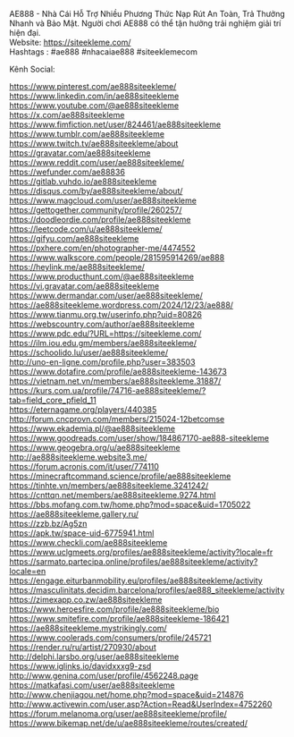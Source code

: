 AE888 - Nhà Cái Hỗ Trợ Nhiều Phương Thức Nạp Rút An Toàn, Trả Thưởng Nhanh và Bảo Mật. Người chơi AE888 có thể tận hưởng trải nghiệm giải trí hiện đại.<br>
Website: <a href="https://siteekleme.com/">https://siteekleme.com/</a><br>
Hashtags : #ae888 #nhacaiae888 #siteeklemecom<br>

Kênh Social:<br>


<a href="https://www.pinterest.com/ae888siteekleme/">https://www.pinterest.com/ae888siteekleme/</a><br>
<a href="https://www.linkedin.com/in/ae888siteekleme">https://www.linkedin.com/in/ae888siteekleme</a><br>
<a href="https://www.youtube.com/@ae888siteekleme">https://www.youtube.com/@ae888siteekleme</a><br>
<a href="https://x.com/ae888siteekleme">https://x.com/ae888siteekleme</a><br>
<a href="https://www.fimfiction.net/user/824461/ae888siteekleme">https://www.fimfiction.net/user/824461/ae888siteekleme</a><br>
<a href="https://www.tumblr.com/ae888siteekleme">https://www.tumblr.com/ae888siteekleme</a><br>
<a href="https://www.twitch.tv/ae888siteekleme/about">https://www.twitch.tv/ae888siteekleme/about</a><br>
<a href="https://gravatar.com/ae888siteekleme">https://gravatar.com/ae888siteekleme</a><br>
<a href="https://www.reddit.com/user/ae888siteekleme/">https://www.reddit.com/user/ae888siteekleme/</a><br>
<a href="https://wefunder.com/ae88836">https://wefunder.com/ae88836</a><br>
<a href="https://gitlab.vuhdo.io/ae888siteekleme">https://gitlab.vuhdo.io/ae888siteekleme</a><br>
<a href="https://disqus.com/by/ae888siteekleme/about/">https://disqus.com/by/ae888siteekleme/about/</a><br>
<a href="https://www.magcloud.com/user/ae888siteekleme">https://www.magcloud.com/user/ae888siteekleme</a><br>
<a href="https://gettogether.community/profile/260257/">https://gettogether.community/profile/260257/</a><br>
<a href="https://doodleordie.com/profile/ae888siteekleme">https://doodleordie.com/profile/ae888siteekleme</a><br>
<a href="https://leetcode.com/u/ae888siteekleme/">https://leetcode.com/u/ae888siteekleme/</a><br>
<a href="https://gifyu.com/ae888siteekleme">https://gifyu.com/ae888siteekleme</a><br>
<a href="https://pxhere.com/en/photographer-me/4474552">https://pxhere.com/en/photographer-me/4474552</a><br>
<a href="https://www.walkscore.com/people/281595914269/ae888">https://www.walkscore.com/people/281595914269/ae888</a><br>
<a href="https://heylink.me/ae888siteekleme/">https://heylink.me/ae888siteekleme/</a><br>
<a href="https://www.producthunt.com/@ae888siteekleme">https://www.producthunt.com/@ae888siteekleme</a><br>
<a href="https://vi.gravatar.com/ae888siteekleme">https://vi.gravatar.com/ae888siteekleme</a><br>
<a href="https://www.dermandar.com/user/ae888siteekleme/">https://www.dermandar.com/user/ae888siteekleme/</a><br>
<a href="https://ae888siteekleme.wordpress.com/2024/12/23/ae888/">https://ae888siteekleme.wordpress.com/2024/12/23/ae888/</a><br>
<a href="https://www.tianmu.org.tw/userinfo.php?uid=80826">https://www.tianmu.org.tw/userinfo.php?uid=80826</a><br>
<a href="https://webscountry.com/author/ae888siteekleme">https://webscountry.com/author/ae888siteekleme</a><br>
<a href="https://www.pdc.edu/?URL=https://siteekleme.com/">https://www.pdc.edu/?URL=https://siteekleme.com/</a><br>
<a href="https://ilm.iou.edu.gm/members/ae888siteekleme/">https://ilm.iou.edu.gm/members/ae888siteekleme/</a><br>
<a href="https://schoolido.lu/user/ae888siteekleme/">https://schoolido.lu/user/ae888siteekleme/</a><br>
<a href="http://uno-en-ligne.com/profile.php?user=383503">http://uno-en-ligne.com/profile.php?user=383503</a><br>
<a href="https://www.dotafire.com/profile/ae888siteekleme-143673">https://www.dotafire.com/profile/ae888siteekleme-143673</a><br>
<a href="https://vietnam.net.vn/members/ae888siteekleme.31887/">https://vietnam.net.vn/members/ae888siteekleme.31887/</a><br>
<a href="https://kurs.com.ua/profile/74716-ae888siteekleme/?tab=field_core_pfield_11">https://kurs.com.ua/profile/74716-ae888siteekleme/?tab=field_core_pfield_11</a><br>
<a href="https://eternagame.org/players/440385">https://eternagame.org/players/440385</a><br>
<a href="http://forum.cncprovn.com/members/215024-12betcomse">http://forum.cncprovn.com/members/215024-12betcomse</a><br>
<a href="https://www.ekademia.pl/@ae888siteekleme">https://www.ekademia.pl/@ae888siteekleme</a><br>
<a href="https://www.goodreads.com/user/show/184867170-ae888-siteekleme">https://www.goodreads.com/user/show/184867170-ae888-siteekleme</a><br>
<a href="https://www.geogebra.org/u/ae888siteekleme">https://www.geogebra.org/u/ae888siteekleme</a><br>
<a href="http://ae888siteekleme.website3.me/">http://ae888siteekleme.website3.me/</a><br>
<a href="https://forum.acronis.com/it/user/774110">https://forum.acronis.com/it/user/774110</a><br>
<a href="https://minecraftcommand.science/profile/ae888siteekleme">https://minecraftcommand.science/profile/ae888siteekleme</a><br>
<a href="https://tinhte.vn/members/ae888siteekleme.3241242/">https://tinhte.vn/members/ae888siteekleme.3241242/</a><br>
<a href="https://cnttqn.net/members/ae888siteekleme.9274.html">https://cnttqn.net/members/ae888siteekleme.9274.html</a><br>
<a href="https://bbs.mofang.com.tw/home.php?mod=space&uid=1705022">https://bbs.mofang.com.tw/home.php?mod=space&uid=1705022</a><br>
<a href="https://ae888siteekleme.gallery.ru/">https://ae888siteekleme.gallery.ru/</a><br>
<a href="https://zzb.bz/Ag5zn">https://zzb.bz/Ag5zn</a><br>
<a href="https://apk.tw/space-uid-6775941.html">https://apk.tw/space-uid-6775941.html</a><br>
<a href="https://www.checkli.com/ae888siteekleme">https://www.checkli.com/ae888siteekleme</a><br>
<a href="https://www.uclgmeets.org/profiles/ae888siteekleme/activity?locale=fr">https://www.uclgmeets.org/profiles/ae888siteekleme/activity?locale=fr</a><br>
<a href="https://sarmato.partecipa.online/profiles/ae888siteekleme/activity?locale=en">https://sarmato.partecipa.online/profiles/ae888siteekleme/activity?locale=en</a><br>
<a href="https://engage.eiturbanmobility.eu/profiles/ae888siteekleme/activity">https://engage.eiturbanmobility.eu/profiles/ae888siteekleme/activity</a><br>
<a href="https://masculinitats.decidim.barcelona/profiles/ae888_siteekleme/activity">https://masculinitats.decidim.barcelona/profiles/ae888_siteekleme/activity</a><br>
<a href="https://zimexapp.co.zw/ae888siteekleme">https://zimexapp.co.zw/ae888siteekleme</a><br>
<a href="https://www.heroesfire.com/profile/ae888siteekleme/bio">https://www.heroesfire.com/profile/ae888siteekleme/bio</a><br>
<a href="https://www.smitefire.com/profile/ae888siteekleme-186421">https://www.smitefire.com/profile/ae888siteekleme-186421</a><br>
<a href="https://ae888siteekleme.mystrikingly.com/">https://ae888siteekleme.mystrikingly.com/</a><br>
<a href="https://www.coolerads.com/consumers/profile/245721">https://www.coolerads.com/consumers/profile/245721</a><br>
<a href="https://render.ru/ru/artist/270930/about">https://render.ru/ru/artist/270930/about</a><br>
<a href="http://delphi.larsbo.org/user/ae888siteekleme">http://delphi.larsbo.org/user/ae888siteekleme</a><br>
<a href="https://www.iglinks.io/davidxxxg9-zsd">https://www.iglinks.io/davidxxxg9-zsd</a><br>
<a href="http://www.genina.com/user/profile/4562248.page">http://www.genina.com/user/profile/4562248.page</a><br>
<a href="https://matkafasi.com/user/ae888siteekleme">https://matkafasi.com/user/ae888siteekleme</a><br>
<a href="http://www.chenjiagou.net/home.php?mod=space&uid=214876">http://www.chenjiagou.net/home.php?mod=space&uid=214876</a><br>
<a href="http://www.activewin.com/user.asp?Action=Read&UserIndex=4752260">http://www.activewin.com/user.asp?Action=Read&UserIndex=4752260</a><br>
<a href="https://forum.melanoma.org/user/ae888siteekleme/profile/">https://forum.melanoma.org/user/ae888siteekleme/profile/</a><br>
<a href="https://www.bikemap.net/de/u/ae888siteekleme/routes/created/">https://www.bikemap.net/de/u/ae888siteekleme/routes/created/</a>
